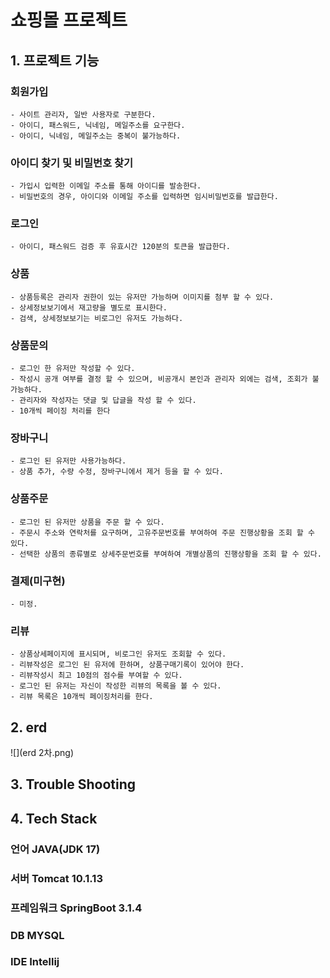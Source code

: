 # 쇼핑몰 프로젝트

## 1. 프로젝트 기능


### 회원가입
    - 사이트 관리자, 일반 사용자로 구분한다.    
    - 아이디, 패스워드, 닉네임, 메일주소를 요구한다.
    - 아이디, 닉네임, 메일주소는 중복이 불가능하다.

### 아이디 찾기 및 비밀번호 찾기
    - 가입시 입력한 이메일 주소를 통해 아이디를 발송한다.
    - 비밀번호의 경우, 아이디와 이메일 주소를 입력하면 임시비밀번호를 발급한다.

### 로그인
    - 아이디, 패스워드 검증 후 유효시간 120분의 토큰을 발급한다.

### 상품
    - 상품등록은 관리자 권한이 있는 유저만 가능하며 이미지를 첨부 할 수 있다.    
    - 상세정보보기에서 재고량을 별도로 표시한다.    
    - 검색, 상세정보보기는 비로그인 유저도 가능하다.

### 상품문의
    - 로그인 한 유저만 작성할 수 있다.
    - 작성시 공개 여부를 결정 할 수 있으며, 비공개시 본인과 관리자 외에는 검색, 조회가 불가능하다.
    - 관리자와 작성자는 댓글 및 답글을 작성 할 수 있다.
    - 10개씩 페이징 처리를 한다

### 장바구니
    - 로그인 된 유저만 사용가능하다.    
    - 상품 추가, 수량 수정, 장바구니에서 제거 등을 할 수 있다.

### 상품주문
    - 로그인 된 유저만 상품을 주문 할 수 있다.    
    - 주문시 주소와 연락처를 요구하며, 고유주문번호를 부여하여 주문 진행상황을 조회 할 수 있다.    
    - 선택한 상품의 종류별로 상세주문번호를 부여하여 개별상품의 진행상황을 조회 할 수 있다.

### 결제(미구현)
    - 미정.

### 리뷰
    - 상품상세페이지에 표시되며, 비로그인 유저도 조회할 수 있다.    
    - 리뷰작성은 로그인 된 유저에 한하며, 상품구매기록이 있어야 한다.
    - 리뷰작성시 최고 10점의 점수를 부여할 수 있다.
    - 로그인 된 유저는 자신이 작성한 리뷰의 목록을 볼 수 있다.     
    - 리뷰 목록은 10개씩 페이징처리를 한다.   


## 2. erd

![](erd 2차.png)
## 3. Trouble Shooting

## 4. Tech Stack

### 언어 JAVA(JDK 17)
### 서버 Tomcat 10.1.13
### 프레임워크 SpringBoot 3.1.4
### DB  MYSQL
### IDE Intellij 
